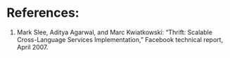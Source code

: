 
# References:

1. Mark Slee, Aditya Agarwal, and Marc Kwiatkowski: “Thrift: Scalable Cross-Language Services Implementation,” Facebook technical report, April 2007.